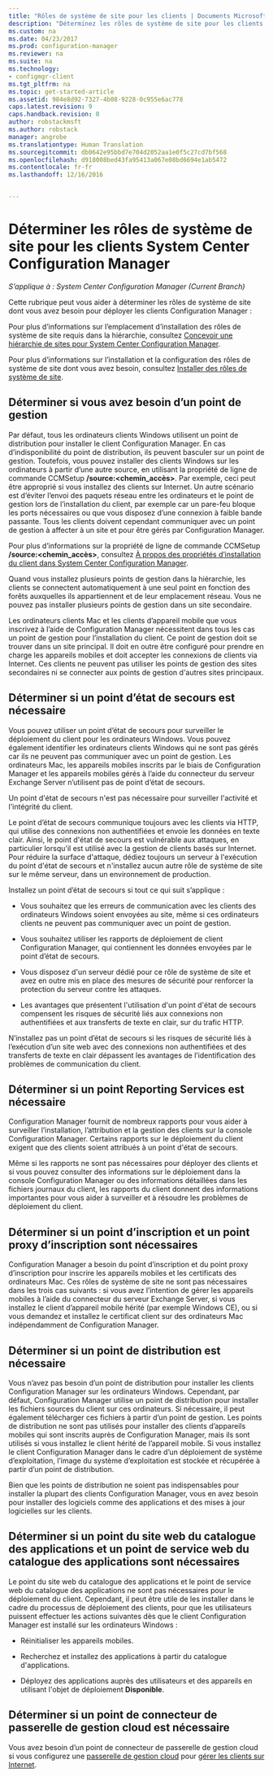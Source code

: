 ```yaml
---
title: "Rôles de système de site pour les clients | Documents Microsoft"
description: "Déterminez les rôles de système de site pour les clients dans System Center Configuration Manager."
ms.custom: na
ms.date: 04/23/2017
ms.prod: configuration-manager
ms.reviewer: na
ms.suite: na
ms.technology:
- configmgr-client
ms.tgt_pltfrm: na
ms.topic: get-started-article
ms.assetid: 984e8d92-7327-4b08-9228-0c955e6ac778
caps.latest.revision: 9
caps.handback.revision: 0
author: robstackmsft
ms.author: robstack
manager: angrobe
ms.translationtype: Human Translation
ms.sourcegitcommit: db0642e95bbd7e704d2052aa1e0f5c27cd7bf568
ms.openlocfilehash: d918008bed43fa95413a067e08bd6694e1ab5472
ms.contentlocale: fr-fr
ms.lasthandoff: 12/16/2016


---
```

# <a name="determine-the-site-system-roles-for-system-center-configuration-manager-clients"></a>Déterminer les rôles de système de site pour les clients System Center Configuration Manager

*S’applique à : System Center Configuration Manager (Current Branch)*

Cette rubrique peut vous aider à déterminer les rôles de système de site dont vous avez besoin pour déployer les clients Configuration Manager :  

 Pour plus d’informations sur l’emplacement d’installation des rôles de système de site requis dans la hiérarchie, consultez [Concevoir une hiérarchie de sites pour System Center Configuration Manager](../../../../core/plan-design/hierarchy/design-a-hierarchy-of-sites.md).  

 Pour plus d’informations sur l’installation et la configuration des rôles de système de site dont vous avez besoin, consultez [Installer des rôles de système de site](../../../../core/servers/deploy/configure/install-site-system-roles.md).  

##  <a name="determine-if-you-need-a-management-point"></a>Déterminer si vous avez besoin d’un point de gestion  
 Par défaut, tous les ordinateurs clients Windows utilisent un point de distribution pour installer le client Configuration Manager. En cas d’indisponibilité du point de distribution, ils peuvent basculer sur un point de gestion. Toutefois, vous pouvez installer des clients Windows sur les ordinateurs à partir d’une autre source, en utilisant la propriété de ligne de commande CCMSetup **/source:<chemin_accès\>**. Par exemple, ceci peut être approprié si vous installez des clients sur Internet. Un autre scénario est d’éviter l’envoi des paquets réseau entre les ordinateurs et le point de gestion lors de l’installation du client, par exemple car un pare-feu bloque les ports nécessaires ou que vous disposez d’une connexion à faible bande passante. Tous les clients doivent cependant communiquer avec un point de gestion à affecter à un site et pour être gérés par Configuration Manager.  

 Pour plus d’informations sur la propriété de ligne de commande CCMSetup **/source:<chemin_accès\>**, consultez [À propos des propriétés d’installation du client dans System Center Configuration Manager](../../../../core/clients/deploy/about-client-installation-properties.md).  

 Quand vous installez plusieurs points de gestion dans la hiérarchie, les clients se connectent automatiquement à une seul point en fonction des forêts auxquelles ils appartiennent et de leur emplacement réseau. Vous ne pouvez pas installer plusieurs points de gestion dans un site secondaire.  

 Les ordinateurs clients Mac et les clients d’appareil mobile que vous inscrivez à l’aide de Configuration Manager nécessitent dans tous les cas un point de gestion pour l’installation du client. Ce point de gestion doit se trouver dans un site principal. Il doit en outre être configuré pour prendre en charge les appareils mobiles et doit accepter les connexions de clients via Internet. Ces clients ne peuvent pas utiliser les points de gestion des sites secondaires ni se connecter aux points de gestion d'autres sites principaux.  

##  <a name="determine-if-you-need-a-fallback-status-point"></a>Déterminer si un point d’état de secours est nécessaire  
 Vous pouvez utiliser un point d’état de secours pour surveiller le déploiement du client pour les ordinateurs Windows. Vous pouvez également identifier les ordinateurs clients Windows qui ne sont pas gérés car ils ne peuvent pas communiquer avec un point de gestion. Les ordinateurs Mac, les appareils mobiles inscrits par le biais de Configuration Manager et les appareils mobiles gérés à l’aide du connecteur du serveur Exchange Server n’utilisent pas de point d’état de secours.  

 Un point d'état de secours n'est pas nécessaire pour surveiller l'activité et l'intégrité du client.  

 Le point d’état de secours communique toujours avec les clients via HTTP, qui utilise des connexions non authentifiées et envoie les données en texte clair. Ainsi, le point d'état de secours est vulnérable aux attaques, en particulier lorsqu'il est utilisé avec la gestion de clients basés sur Internet. Pour réduire la surface d'attaque, dédiez toujours un serveur à l'exécution du point d'état de secours et n'installez aucun autre rôle de système de site sur le même serveur, dans un environnement de production.  

 Installez un point d’état de secours si tout ce qui suit s’applique :  

-   Vous souhaitez que les erreurs de communication avec les clients des ordinateurs Windows soient envoyées au site, même si ces ordinateurs clients ne peuvent pas communiquer avec un point de gestion.  

-   Vous souhaitez utiliser les rapports de déploiement de client Configuration Manager, qui contiennent les données envoyées par le point d’état de secours.  

-   Vous disposez d'un serveur dédié pour ce rôle de système de site et avez en outre mis en place des mesures de sécurité pour renforcer la protection du serveur contre les attaques.  

-   Les avantages que présentent l'utilisation d'un point d'état de secours compensent les risques de sécurité liés aux connexions non authentifiées et aux transferts de texte en clair, sur du trafic HTTP.  

 N’installez pas un point d’état de secours si les risques de sécurité liés à l’exécution d’un site web avec des connexions non authentifiées et des transferts de texte en clair dépassent les avantages de l’identification des problèmes de communication du client.  

##  <a name="determine-whether-you-need-a-reporting-services-point"></a>Déterminer si un point Reporting Services est nécessaire  
 Configuration Manager fournit de nombreux rapports pour vous aider à surveiller l’installation, l’attribution et la gestion des clients sur la console Configuration Manager. Certains rapports sur le déploiement du client exigent que des clients soient attribués à un point d'état de secours.  

 Même si les rapports ne sont pas nécessaires pour déployer des clients et si vous pouvez consulter des informations sur le déploiement dans la console Configuration Manager ou des informations détaillées dans les fichiers journaux du client, les rapports du client donnent des informations importantes pour vous aider à surveiller et à résoudre les problèmes de déploiement du client.  

##  <a name="determine-if-you-need-an-enrollment-point-and-an-enrollment-proxy-point"></a>Déterminer si un point d’inscription et un point proxy d’inscription sont nécessaires  
 Configuration Manager a besoin du point d’inscription et du point proxy d’inscription pour inscrire les appareils mobiles et les certificats des ordinateurs Mac. Ces rôles de système de site ne sont pas nécessaires dans les trois cas suivants : si vous avez l’intention de gérer les appareils mobiles à l’aide du connecteur du serveur Exchange Server, si vous installez le client d’appareil mobile hérité (par exemple Windows CE), ou si vous demandez et installez le certificat client sur des ordinateurs Mac indépendamment de Configuration Manager.  

##  <a name="determine-if-you-need-a-distribution-point"></a>Déterminer si un point de distribution est nécessaire  
 Vous n’avez pas besoin d’un point de distribution pour installer les clients Configuration Manager sur les ordinateurs Windows. Cependant, par défaut, Configuration Manager utilise un point de distribution pour installer les fichiers sources du client sur ces ordinateurs. Si nécessaire, il peut également télécharger ces fichiers à partir d’un point de gestion. Les points de distribution ne sont pas utilisés pour installer des clients d’appareils mobiles qui sont inscrits auprès de Configuration Manager, mais ils sont utilisés si vous installez le client hérité de l’appareil mobile. Si vous installez le client Configuration Manager dans le cadre d’un déploiement de système d’exploitation, l’image du système d’exploitation est stockée et récupérée à partir d’un point de distribution.  

 Bien que les points de distribution ne soient pas indispensables pour installer la plupart des clients Configuration Manager, vous en avez besoin pour installer des logiciels comme des applications et des mises à jour logicielles sur les clients.  

##  <a name="determine-if-you-need-an-application-catalog-website-point-and-an-application-catalog-web-services-point"></a>Déterminer si un point du site web du catalogue des applications et un point de service web du catalogue des applications sont nécessaires  
 Le point du site web du catalogue des applications et le point de service web du catalogue des applications ne sont pas nécessaires pour le déploiement du client. Cependant, il peut être utile de les installer dans le cadre du processus de déploiement des clients, pour que les utilisateurs puissent effectuer les actions suivantes dès que le client Configuration Manager est installé sur les ordinateurs Windows :  

-   Réinitialiser les appareils mobiles.  

-   Recherchez et installez des applications à partir du catalogue d'applications.  

-   Déployez des applications auprès des utilisateurs et des appareils en utilisant l'objet de déploiement **Disponible**.  

##  <a name="determine-whether-you-require-a-cloud-management-gateway-connector-point"></a>Déterminer si un point de connecteur de passerelle de gestion cloud est nécessaire 

Vous avez besoin d’un point de connecteur de passerelle de gestion cloud si vous configurez une [passerelle de gestion cloud](/sccm/core/clients/manage/setup-cloud-management-gateway) pour [gérer les clients sur Internet](/sccm/core/clients/manage/manage-clients-internet).


 
